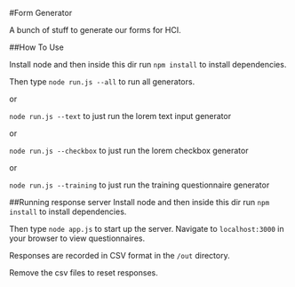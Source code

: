 #Form Generator

A bunch of stuff to generate our forms for HCI.

##How To Use

Install node and then inside this dir run `npm install` to install dependencies.

Then type `node run.js --all` to run all generators.

or

`node run.js --text` to just run the lorem text input generator

or

`node run.js --checkbox` to just run the lorem checkbox generator

or

`node run.js --training` to just run the training questionnaire generator

##Running response server
Install node and then inside this dir run `npm install` to install dependencies.

Then type `node app.js` to start up the server. Navigate to `localhost:3000` in your browser to view questionnaires.

Responses are recorded in CSV format in the `/out` directory. 

Remove the csv files to reset responses.